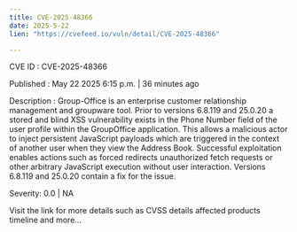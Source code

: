 ```yaml
---
title: CVE-2025-48366
date: 2025-5-22
lien: "https://cvefeed.io/vuln/detail/CVE-2025-48366"

---
```


CVE ID : CVE-2025-48366

Published :  May 22
2025
6:15 p.m. | 36 minutes ago

Description : Group-Office is an enterprise customer relationship management and groupware tool. Prior to versions 6.8.119 and 25.0.20
a stored and blind XSS vulnerability exists in the Phone Number field of the user profile within the GroupOffice application. This allows a malicious actor to inject persistent JavaScript payloads
which are triggered in the context of another user when they view the Address Book. Successful exploitation enables actions such as forced redirects
unauthorized fetch requests
or other arbitrary JavaScript execution without user interaction. Versions 6.8.119 and 25.0.20 contain a fix for the issue.

Severity: 0.0 | NA

Visit the link for more details
such as CVSS details
affected products
timeline
and more...
